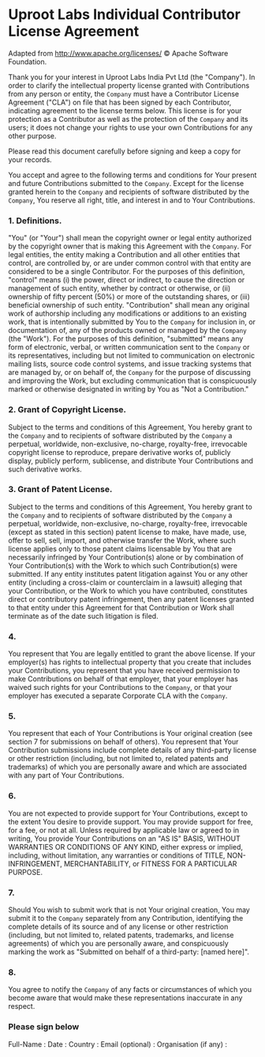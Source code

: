 # Uproot Labs Individual Contributor License Agreement

Adapted from http://www.apache.org/licenses/ © Apache Software Foundation.

Thank you for your interest in Uproot Labs India Pvt Ltd (the "Company"). In order to clarify the intellectual property
license granted with Contributions from any person or entity, the `Company` must have a Contributor License Agreement
("CLA") on file that has been signed by each Contributor, indicating agreement to the license terms below. This license
is for your protection as a Contributor as well as the protection of the `Company` and its users; it does not change
your rights to use your own Contributions for any other purpose.

Please read this document carefully before signing and keep a copy for your records.

You accept and agree to the following terms and conditions for Your present and future Contributions submitted to the
`Company`. Except for the license granted herein to the `Company` and recipients of software distributed by the
`Company`, You reserve all right, title, and interest in and to Your Contributions.

### 1. Definitions.
"You" (or "Your") shall mean the copyright owner or legal entity authorized by the copyright owner that is making this
Agreement with the `Company`. For legal entities, the entity making a Contribution and all other entities that control,
are controlled by, or are under common control with that entity are considered to be a single Contributor. For the
purposes of this definition, "control" means (i) the power, direct or indirect, to cause the direction or management of
such entity, whether by contract or otherwise, or (ii) ownership of fifty percent (50%) or more of the outstanding
shares, or (iii) beneficial ownership of such entity.  "Contribution" shall mean any original work of authorship
including any modifications or additions to an existing work, that is intentionally submitted by You to the `Company`
for inclusion in, or documentation of, any of the products owned or managed by the `Company` (the "Work"). For the
purposes of this definition, "submitted" means any form of electronic, verbal, or written communication sent to the
`Company` or its representatives, including but not limited to communication on electronic mailing lists, source code
control systems, and issue tracking systems that are managed by, or on behalf of, the `Company` for the purpose of
discussing and improving the Work, but excluding communication that is conspicuously marked or otherwise designated in
writing by You as "Not a Contribution."

### 2. Grant of Copyright License.
Subject to the terms and conditions of this Agreement, You hereby grant to the `Company` and to recipients of software
distributed by the `Company` a perpetual, worldwide, non-exclusive, no-charge, royalty-free, irrevocable copyright
license to reproduce, prepare derivative works of, publicly display, publicly perform, sublicense, and distribute Your
Contributions and such derivative works.

### 3. Grant of Patent License.
Subject to the terms and conditions of this Agreement, You hereby grant to the `Company` and to recipients of software
distributed by the `Company` a perpetual, worldwide, non-exclusive, no-charge, royalty-free, irrevocable (except as
stated in this section) patent license to make, have made, use, offer to sell, sell, import, and otherwise transfer the
Work, where such license applies only to those patent claims licensable by You that are necessarily infringed by Your
Contribution(s) alone or by combination of Your Contribution(s) with the Work to which such Contribution(s) were
submitted. If any entity institutes patent litigation against You or any other entity (including a cross-claim or
counterclaim in a lawsuit) alleging that your Contribution, or the Work to which you have contributed, constitutes
direct or contributory patent infringement, then any patent licenses granted to that entity under this Agreement for
that Contribution or Work shall terminate as of the date such litigation is filed.

### 4.
You represent that You are legally entitled to grant the above license.  If your employer(s) has rights to intellectual
property that you create that includes your Contributions, you represent that you have received permission to make
Contributions on behalf of that employer, that your employer has waived such rights for your Contributions to the
`Company`, or that your employer has executed a separate Corporate CLA with the `Company`.

### 5.
You represent that each of Your Contributions is Your original creation (see section 7 for submissions on behalf of
others). You represent that Your Contribution submissions include complete details of any third-party license or other
restriction (including, but not limited to, related patents and trademarks) of which you are personally aware and which
are associated with any part of Your Contributions.

### 6.
You are not expected to provide support for Your Contributions, except to the extent You desire to provide support. You
may provide support for free, for a fee, or not at all. Unless required by applicable law or agreed to in writing, You
provide Your Contributions on an "AS IS" BASIS, WITHOUT WARRANTIES OR CONDITIONS OF ANY KIND, either express or implied,
including, without limitation, any warranties or conditions of TITLE, NON-INFRINGEMENT, MERCHANTABILITY, or FITNESS FOR
A PARTICULAR PURPOSE.

### 7.
Should You wish to submit work that is not Your original creation, You may submit it to the `Company` separately from
any Contribution, identifying the complete details of its source and of any license or other restriction (including, but
not limited to, related patents, trademarks, and license agreements) of which you are personally aware, and
conspicuously marking the work as "Submitted on behalf of a third-party: [named here]".

### 8.
You agree to notify the `Company` of any facts or circumstances of which you become aware that would make these
representations inaccurate in any respect.


### Please sign below

Full-Name              :
Date                   : 
Country                : 
Email (optional)       : 
Organisation (if any)  : 
